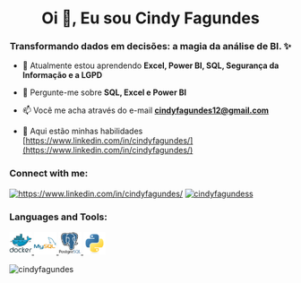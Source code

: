<h1 align="center">Oi 👋, Eu sou Cindy Fagundes</h1>
<h3 align="center">Transformando dados em decisões: a magia da análise de BI. ✨</h3>

- 🌱 Atualmente estou aprendendo **Excel, Power BI, SQL, Segurança da Informação e a LGPD**

- 💬 Pergunte-me sobre **SQL, Excel e Power BI**

- 📫 Você me acha através do e-mail **cindyfagundes12@gmail.com**

- 📄 Aqui estão minhas habilidades [https://www.linkedin.com/in/cindyfagundes/](https://www.linkedin.com/in/cindyfagundes/)

<h3 align="left">Connect with me:</h3>
<p align="left">
<a href="https://linkedin.com/in/https://www.linkedin.com/in/cindyfagundes/" target="blank"><img align="center" src="https://raw.githubusercontent.com/rahuldkjain/github-profile-readme-generator/master/src/images/icons/Social/linked-in-alt.svg" alt="https://www.linkedin.com/in/cindyfagundes/" height="30" width="40" /></a>
<a href="https://instagram.com/cindyfagundess" target="blank"><img align="center" src="https://raw.githubusercontent.com/rahuldkjain/github-profile-readme-generator/master/src/images/icons/Social/instagram.svg" alt="cindyfagundess" height="30" width="40" /></a>
</p>

<h3 align="left">Languages and Tools:</h3>
<p align="left"> <a href="https://www.docker.com/" target="_blank" rel="noreferrer"> <img src="https://raw.githubusercontent.com/devicons/devicon/master/icons/docker/docker-original-wordmark.svg" alt="docker" width="40" height="40"/> </a> <a href="https://www.mysql.com/" target="_blank" rel="noreferrer"> <img src="https://raw.githubusercontent.com/devicons/devicon/master/icons/mysql/mysql-original-wordmark.svg" alt="mysql" width="40" height="40"/> </a> <a href="https://www.postgresql.org" target="_blank" rel="noreferrer"> <img src="https://raw.githubusercontent.com/devicons/devicon/master/icons/postgresql/postgresql-original-wordmark.svg" alt="postgresql" width="40" height="40"/> </a> <a href="https://www.python.org" target="_blank" rel="noreferrer"> <img src="https://raw.githubusercontent.com/devicons/devicon/master/icons/python/python-original.svg" alt="python" width="40" height="40"/> </a> </p>

<p><img align="center" src="https://github-readme-stats.vercel.app/api/top-langs?username=cindyfagundes&show_icons=true&locale=en&layout=compact" alt="cindyfagundes" /></p>

